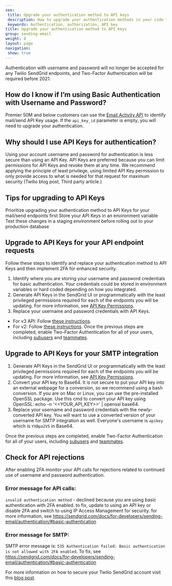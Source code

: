 ```yaml
---
seo:
 title: Upgrade your authentication method to API keys 
 description: How to upgrade your authentication methods in your code to use API keys
 keywords: Authentication, authorization, API key
title: Upgrade your authentication method to API keys 
group: sending-email
weight: 0
layout: page
navigation:
 show: true
---
```


<call-out type="warning">

Authentication with username and password will no longer be accepted for any Twilio SendGrid endpoints, and Two-Factor Authentication will be required before 2021.

</call-out>

## How do I know if I’m using Basic Authentication with Username and Password?

Premier 50M and below customers can use the [Email Activity API](https://sendgrid.api-docs.io/v3.0/email-activity/) to identify mail/send API Key usage. If the `api_key_id` parameter is empty, you will need to upgrade your authentication.

## Why should I use API Keys for authentication?

Using your account username and password for authentication is less secure than using an API Key. API Keys are preferred because you can limit permissions for API Keys and revoke them at any time. We recommend applying the principle of least privilege, using limited API Key permission to only provide access to what is needed for that request for maximum security (Twilio blog post, Third party article.)

## Tips for upgrading to API Keys

Prioritize upgrading your authentication method to API Keys for your mail/send endpoints first
Store your API Keys in an environment variable
Test these changes in a staging environment before rolling out to your production database

## Upgrade to API Keys for your API endpoint requests

Follow these steps to identify and replace your authentication method to API Keys and then implement 2FA for enhanced security.

1. Identify where you are storing your username and password credentials for basic authentication. Your credentials could be stored in environment variables or hard coded depending on how you integrated. 
1. Generate API Keys in the SendGrid UI or programmatically with the least privileged permissions required for each of the endpoints you will be updating. For more information, see [API Key Permissions]({{root_url}}/ui/account-and-settings/api-keys/#api-key-permissions). 
1. Replace your username and password credentials with API Keys.
* For v3 API: Follow [these instructions](https://sendgrid.api-docs.io/v3.0/how-to-use-the-sendgrid-v3-api/api-authentication).
* For v2: Follow [these instructions](https://www.twilio.com/docs/sendgrid/api/v2/using_the_web_api#authentication).
Once the previous steps are completed, enable Two-Factor Authentication for all of your users, including [subusers]({{root_url}}/ui/account-and-settings/subusers/) and [teammates]({{root_url}}/ui/account-and-settings/teammates/).

## Upgrade to API Keys for your SMTP integration 

1. Generate API Keys in the SendGrid UI or programmatically with the least privileged permissions required for each of the endpoints you will be updating. For more information, see [API Key Permissions]({{root_url}}/ui/account-and-settings/api-keys/#api-key-permissions). 
1. Convert your API key to Base64. It is not secure to put your API key into an external webpage for a conversion, so we recommend using a bash conversion. If you are on Mac or Linux, you can use the pre-installed OpenSSL package. Use this cmd to convert your API key using OpenSSL: echo -n '<<YOUR_API_KEY>>' | openssl base64.
1. Replace your username and password credentials with the newly-converted API key. You will want to use a converted version of your username for SMTP integration as well. Everyone's username is `apikey` which is `YXBpa2V5` in Base64.

Once the previous steps are completed, enable Two-Factor Authentication for all of your users, including [subusers]({{root_url}}/ui/account-and-settings/subusers/) and [teammates]({{root_url}}/ui/account-and-settings/teammates/).

## Check for API rejections

After enabling 2FA monitor your API calls for rejections related to continued use of username and password authentication. 

### Error message for API calls:

`invalid authentication method` - declined because you are using basic authentication with 2FA enabled. to fix, update to using an API key or disable 2FA and switch to using IP Access Management for security. for more information, see https://sendgrid.com/docs/for-developers/sending-email/authentication/#basic-authentication  

### Error message for SMTP:

SMTP error message is: `535 Authentication failed: Basic authentication is not allowed with 2FA enabled`. To fix, see https://sendgrid.com/docs/for-developers/sending-email/authentication/#basic-authentication 

For more information on how to secure your Twilio SendGrid account visit this [blog post](https://sendgrid.com/blog/7-best-practices-to-protect-your-twilo-sendgrid-account-and-sending-reputation/). 

